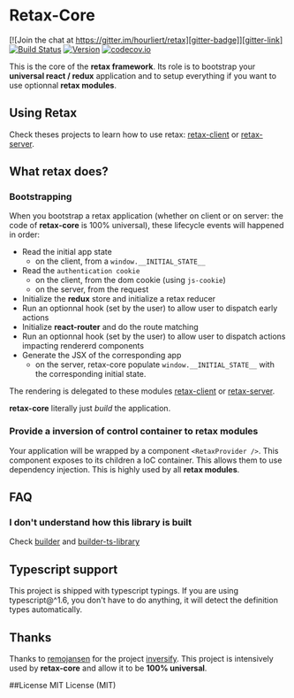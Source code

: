 # Retax-Core

[![Join the chat at https://gitter.im/hourliert/retax][gitter-badge]][gitter-link]
[![Build Status][travis-badge]][travis-link]
[![Version][version-badge]][version-link]
[![codecov.io][codecov-badge]][codecov-link]

This is the core of the **retax framework**.
Its role is to bootstrap your **universal react / redux** application and to setup everything if you want to use
optionnal **retax modules**.

## Using Retax
Check theses projects to learn how to use retax: [retax-client][retax-client-link] or [retax-server][retax-server-link].


## What retax does?
### Bootstrapping
When you bootstrap a retax application
(whether on client or on server: the code of **retax-core** is 100% universal),
these lifecycle events will happened in order:

* Read the initial app state
  * on the client, from a `window.__INITIAL_STATE__`
* Read the `authentication cookie`
  * on the client, from the dom cookie (using `js-cookie`)
  * on the server, from the request
* Initialize the **redux** store and initialize a retax reducer
* Run an optionnal hook (set by the user) to allow user to dispatch early actions
* Initialize **react-router** and do the route matching
* Run an optionnal hook (set by the user) to allow user to dispatch actions impacting rendererd components
* Generate the JSX of the corresponding app
  * on the server, retax-core populate `window.__INITIAL_STATE__` with the corresponding initial state.

The rendering is delegated to these modules [retax-client][retax-client-link] or [retax-server][retax-server-link].

**retax-core** literally just *build* the application.

### Provide a inversion of control container to retax modules
Your application will be wrapped by a component `<RetaxProvider />`. This component exposes to its children a IoC container.
This allows them to use dependency injection. This is highly used by all **retax modules**.


## FAQ
### I don't understand how this library is built
Check [builder][builder-link] and [builder-ts-library][builder-ts-library-link]


## Typescript support
This project is shipped with typescript typings.
If you are using typescript@^1.6, you don't have to do anything, it will detect the definition types automatically.


## Thanks
Thanks to [remojansen](https://github.com/remojansen) for the project [inversify](http://inversify.io/).
This project is intensively used by **retax-core** and allow it to be **100% universal**.


##License
MIT License (MIT)


[gitter-badge]: https://badges.gitter.im/retaxJS/retax.svg
[gitter-link]: https://gitter.im/retaxJS/retax?utm_source=badge&utm_medium=badge&utm_campaign=pr-badge&utm_content=badge
[travis-badge]: https://travis-ci.org/retaxJS/retax-core.svg?branch=master
[travis-link]: https://travis-ci.org/retaxJS/retax-core
[version-badge]: https://badge.fury.io/js/retax-core.svg
[version-link]: https://badge.fury.io/js/retax-core
[codecov-badge]: https://codecov.io/github/retaxJS/retax-core/coverage.svg?branch=master
[codecov-link]: https://codecov.io/github/retaxJS/retax-core?branch=master
[builder-link]: http://builder.formidable.com/
[builder-ts-library-link]: https://github.com/hourliert/builder-ts-library

[retax-client-link]: https://github.com/retaxJS/retax-client
[retax-server-link]: https://github.com/retaxJS/retax-server
